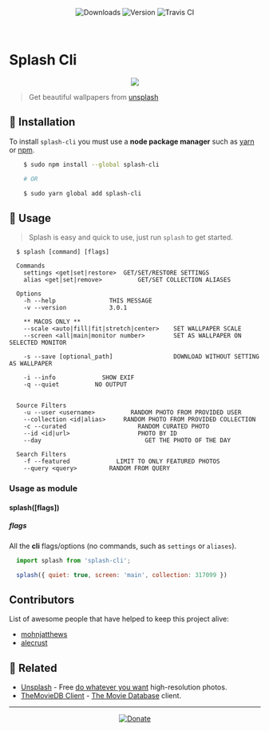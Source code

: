 <p align="center">
  <img src="https://img.shields.io/npm/dt/splash-cli.svg?style=for-the-badge" alt="Downloads" />
  <img src="https://img.shields.io/github/package-json/v/splash-cli/splash-cli.svg?style=for-the-badge" alt="Version" />
  <img src="https://img.shields.io/travis/splash-cli/splash-cli/master.svg?style=for-the-badge" alt="Travis CI" />
</p>

<br>

# Splash Cli
<p align="center">
	<img src="https://user-images.githubusercontent.com/16429579/46895514-07154800-ce79-11e8-9e1c-0df66a38a915.gif" />
</p>


> Get beautiful wallpapers from [unsplash](uwebsite)

## :floppy_disk: Installation

To install `splash-cli` you must use a **node package manager** such as [yarn](https://yarnpkg.com) or [npm](https://npmjs.com).

```bash
	$ sudo npm install --global splash-cli

	# OR

	$ sudo yarn global add splash-cli
```

## :paw_prints: Usage
> Splash is easy and quick to use, just run `splash` to get started.

```	
  $ splash [command] [flags]

  Commands
  	settings <get|set|restore>	GET/SET/RESTORE SETTINGS
  	alias <get|set|remove>			GET/SET COLLECTION ALIASES

  Options
  	-h --help			    THIS MESSAGE
  	-v --version			3.0.1

    ** MACOS ONLY **
  	--scale <auto|fill|fit|stretch|center>    SET WALLPAPER SCALE
  	--screen <all|main|monitor number>    	  SET AS WALLPAPER ON SELECTED MONITOR

  	-s --save [optional_path] 	              DOWNLOAD WITHOUT SETTING AS WALLPAPER

  	-i --info			  SHOW EXIF
  	-q --quiet			NO OUTPUT


  Source Filters
  	-u --user <username>		  RANDOM PHOTO FROM PROVIDED USER
  	--collection <id|alias>		RANDOM PHOTO FROM PROVIDED COLLECTION
  	-c --curated			        RANDOM CURATED PHOTO
  	--id <id|url>			        PHOTO BY ID
  	--day				              GET THE PHOTO OF THE DAY
	
  Search Filters
  	-f --featured			  LIMIT TO ONLY FEATURED PHOTOS
  	--query <query>			RANDOM FROM QUERY
```

### Usage as module
#### splash([flags])
##### flags
All the **cli** flags/options (no commands, such as `settings` or `aliases`).

```js
  import splash from 'splash-cli';

  splash({ quiet: true, screen: 'main', collection: 317099 })
```


## Contributors

List of awesome people that have helped to keep this project alive:

* [mohnjatthews](http://github.com/mohnjatthews)
* [alecrust](http://github.com/alecrust)

## :space_invader: Related

* [Unsplash](https://unsplash.com/) - Free [do whatever you want](https://unsplash.com/license) high-resolution photos.
* [TheMovieDB Client](https://github.com/rawnly/tmdb-cli) - [The Movie Database](https://themoviedb.org) client.

---

<p align="center">
  <a href="https://paypal.me/rawnly/1">
      <img src="https://img.shields.io/badge/donate-paypal-blue.svg?longCache=true&style=for-the-badge&colorA=34495e&colorB=1abc9c" alt="Donate"/>
    </a>
</p>

[uwebsite]: https://unsplash.com
[desk]: https://github.com/rawnly/splashdesktop
[oh-my-zsh]: https://github.com/robbyrussell/oh-my-zsh
[hyper]: https://github.com/zeit/hyper
[old-branch]: https://github.com/rawnly/splash-cli/tree/node%3C%3D7
[sample]: https://i.imgur.com/o0eXz6F.gif
[help]: https://user-images.githubusercontent.com/16429579/33238956-68de7c6a-d298-11e7-841d-2da1c624fce8.png
